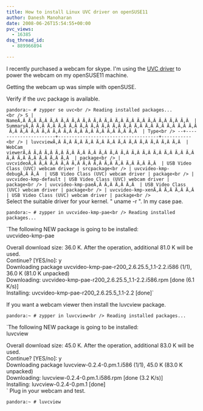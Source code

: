 ```yaml
---
title: How to install Linux UVC driver on openSUSE11
author: Danesh Manoharan
date: 2008-06-26T15:54:55+00:00
pvc_views:
  - 16385
dsq_thread_id:
  - 889966894

---
```

I recently purchased a webcam for skype. I'm using the [UVC driver][1] to power the webcam on my openSUSE11 machine.

Getting the webcam up was simple with openSUSE.

Verify if the uvc package is available.

`pandora:~ # zypper se uvc<br />
Reading installed packages...`  
`<br />
S | NameÃ‚Â Ã‚Â Ã‚Â Ã‚Â Ã‚Â Ã‚Â Ã‚Â Ã‚Â Ã‚Â Ã‚Â Ã‚Â Ã‚Â Ã‚Â Ã‚Â Ã‚Â Ã‚Â  | SummaryÃ‚Â Ã‚Â Ã‚Â Ã‚Â Ã‚Â Ã‚Â Ã‚Â Ã‚Â Ã‚Â Ã‚Â Ã‚Â Ã‚Â Ã‚Â Ã‚Â Ã‚Â Ã‚Â Ã‚Â Ã‚Â Ã‚Â Ã‚Â Ã‚Â Ã‚Â Ã‚Â Ã‚Â Ã‚Â Ã‚Â Ã‚Â Ã‚Â  | Type<br />
--+----------------------+-------------------------------------+-----------<br />
| luvcviewÃ‚Â Ã‚Â Ã‚Â Ã‚Â Ã‚Â Ã‚Â Ã‚Â Ã‚Â Ã‚Â Ã‚Â Ã‚Â Ã‚Â  | WebCam viewerÃ‚Â Ã‚Â Ã‚Â Ã‚Â Ã‚Â Ã‚Â Ã‚Â Ã‚Â Ã‚Â Ã‚Â Ã‚Â Ã‚Â Ã‚Â Ã‚Â Ã‚Â Ã‚Â Ã‚Â Ã‚Â Ã‚Â Ã‚Â Ã‚Â Ã‚Â  | package<br />
| uvcvideoÃ‚Â Ã‚Â Ã‚Â Ã‚Â Ã‚Â Ã‚Â Ã‚Â Ã‚Â Ã‚Â Ã‚Â Ã‚Â Ã‚Â  | USB Video Class (UVC) webcam driver | srcpackage<br />
| uvcvideo-kmp-debugÃ‚Â Ã‚Â  | USB Video Class (UVC) webcam driver | package<br />
| uvcvideo-kmp-default | USB Video Class (UVC) webcam driver | package<br />
| uvcvideo-kmp-paeÃ‚Â Ã‚Â Ã‚Â Ã‚Â  | USB Video Class (UVC) webcam driver | package<br />
| uvcvideo-kmp-xenÃ‚Â Ã‚Â Ã‚Â Ã‚Â  | USB Video Class (UVC) webcam driver | package<br />
`  
Select the suitable driver for your kernel. " uname -r ". In my case pae.

`pandora:~ # zypper in uvcvideo-kmp-pae<br />
Reading installed packages...`

`The following NEW package is going to be installed:<br />
uvcvideo-kmp-pae</p>
<p>Overall download size: 36.0 K. After the operation, additional 81.0 K will be used.<br />
Continue? [YES/no]: y<br />
Downloading package uvcvideo-kmp-pae-r200_2.6.25.5_1.1-2.2.i586 (1/1), 36.0 K (81.0 K unpacked)<br />
Downloading: uvcvideo-kmp-pae-r200_2.6.25.5_1.1-2.2.i586.rpm [done (6.1 K/s)]<br />
Installing: uvcvideo-kmp-pae-r200_2.6.25.5_1.1-2.2 [done]`

If you want a webcam viewer then install the luvcview package.

`pandora:~ # zypper in luvcview<br />
Reading installed packages...`

`The following NEW package is going to be installed:<br />
luvcview</p>
<p>Overall download size: 45.0 K. After the operation, additional 83.0 K will be used.<br />
Continue? [YES/no]: y<br />
Downloading package luvcview-0.2.4-0.pm.1.i586 (1/1), 45.0 K (83.0 K unpacked)<br />
Downloading: luvcview-0.2.4-0.pm.1.i586.rpm [done (3.2 K/s)]<br />
Installing: luvcview-0.2.4-0.pm.1 [done]<br />
`  
Plug in your webcam and test.

`pandora:~ # luvcview`

 [1]: http://linux-uvc.berlios.de/